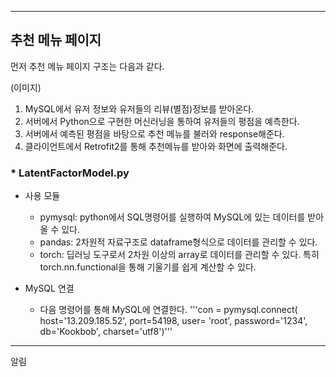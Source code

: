 ----------
## 추천 메뉴 페이지

먼저 추천 메뉴 페이지 구조는 다음과 같다.

(이미지)

1. MySQL에서 유저 정보와 유저들의 리뷰(별점)정보를 받아온다.
2. 서버에서 Python으로 구현한 머신러닝을 통하여 유저들의 평점을 예측한다.
3. 서버에서 예측된 평점을 바탕으로 추천 메뉴를 불러와 response해준다.
4. 클라이언트에서 Retrofit2를 통해 추천메뉴를 받아와 화면에 출력해준다.

### * LatentFactorModel.py

+ 사용 모듈
  - pymysql: python에서 SQL명령어를 실행하여 MySQL에 있는 데이터를 받아올 수 있다.
  - pandas: 2차원적 자료구조로 dataframe형식으로 데이터를 관리할 수 있다.
  - torch: 딥러닝 도구로서 2차원 이상의 array로 데이터를 관리할 수 있다. 특히 torch.nn.functional을 통해 기울기를 쉽게 계산할 수 있다.

+ MySQL 연결
  - 다음 명령어를 통해 MySQL에 연결한다.
  '''con = pymysql.connect(
    host='13.209.185.52',
    port=54198,
    user= 'root',
    password='1234',
    db='Kookbob',
    charset='utf8')'''

   



----------
알림